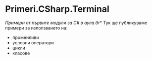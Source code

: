 ﻿# Primeri.CSharp.Terminal
*Примери от първите модули за C# в аула.бг**
Тук ще публикуваме примери за използването на:
* променливи
* условни оператори
* цикли
* класове
